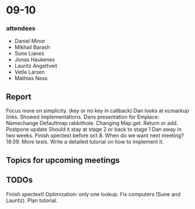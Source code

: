 # 09-10

### attendees

- Daniel Minor
- Mikhail Barash
- Sune Lianes
- Jonas Haukenes
- Lauritz Angeltveit
- Vetle Larsen
- Mathias Ness

## Report

Focus more on simplicity. (key or no key in callback)
Dan looks at ecmarkup links.
Showed implementations.
Dans presentation for Emplace:
	Namechange
	Defaultmap rabbithole.
	Changing Map.get. Return or add.
	Postpone update
	Should it stay at stage 2 or back to stage 1
Dan away in two weeks.
Finish spectext before oct 8.
When do we want next meeting? 18.09.
More tests.
Write a detailed tutorial on how to implement it.

## Topics for upcoming meetings

## TODOs

Finish spectext!
Optimization: only one lookup.
Fix computers (Sune and Lauritz).
Plan tutorial.

